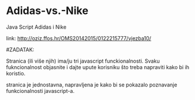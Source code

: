 # Adidas-vs.-Nike
Java Script Adidas i Nike

link: http://oziz.ffos.hr/OMS20142015/0122215777/vjezba10/

#ZADATAK:

Stranica (ili više njih) ima/ju tri javascript funckionalnosti. 
Svaku fukncionalnost objasnite i dajte upute korisniku što treba napraviti kako bi ih koristio.

stranica je jednostavna, napravljena je kako bi se pokazalo poznavanje funkcionalnosti javascript-a.
